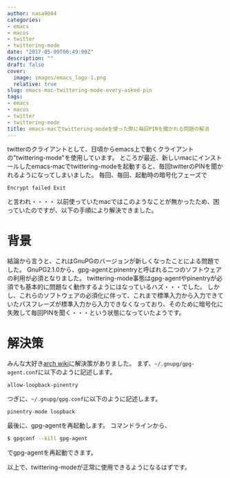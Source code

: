 ```yaml
---
author: nasa9084
categories:
- emacs
- macos
- twitter
- twittering-mode
date: "2017-05-09T00:49:00Z"
description: ""
draft: false
cover:
  image: images/emacs_logo-1.png
  relative: true
slug: emacs-mac-twittering-mode-every-asked-pin
tags:
- emacs
- macos
- twitter
- twittering-mode
title: emacs-macでtwittering-modeを使った際に毎回PINを聞かれる問題の解消
---
```



twitterのクライアントとして、日頃からemacs上で動くクライアントの"twittering-mode"を使用しています。
ところが最近、新しいmacにインストールしたemacs-macでtwittering-modeを起動すると、毎回twitterのPINを聞かれるようになってしまいました。
毎回、毎回、起動時の暗号化フェーズで
```
Encrypt failed Exit
```
と言われ・・・・
以前使っていたmacではこのようなことが無かったため、困っていたのですが、以下の手順により解決できました。


# 背景
結論から言うと、これはGnuPGのバージョンが新しくなったことによる問題でした。
GnuPG2.1.0から、gpg-agentとpinentryと呼ばれる二つのソフトウェアの利用が必須となりました。
twittering-mode事態はgpg-agentやpinentryが必須でも基本的に問題なく動作するようにはなっているハズ・・・でした。
しかし、これらのソフトウェアの必須化に伴って、これまで標準入力から入力できていたパスフレーズが標準入力から入力できなくなっており、そのために暗号化に失敗して毎回PINを聞く・・・という状態になっていたようです。

# 解決策
みんな大好き[arch wiki](https://wiki.archlinuxjp.org/index.php/GnuPG#.E7.84.A1.E4.BA.BA.E3.81.AE.E3.83.91.E3.82.B9.E3.83.95.E3.83.AC.E3.83.BC.E3.82.BA)に解決策がありました。
まず、`~/.gnupg/gpg-agent.conf`に以下のように記述します。
```
allow-loopback-pinentry
```

つぎに、`~/.gnupg/gpg.conf`に以下のように記述します。
```
pinentry-mode loopback
```

最後に、gpg-agentを再起動します。
コマンドラインから、
``` bash
$ gpgconf --kill gpg-agent
```
でgpg-agentを再起動できます。

以上で、twittering-modeが正常に使用できるようになるはずです。

